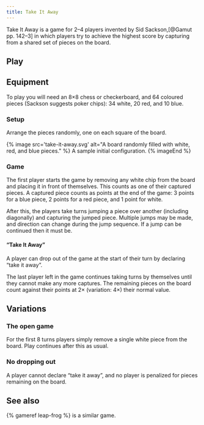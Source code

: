 ```yaml
---
title: Take It Away
---
```


Take It Away is a game for 2–4 players invented by Sid Sackson,[@Gamut pp.
142–3] in which players try to achieve the highest score by capturing from a
shared set of pieces on the board.

## Play

## Equipment

To play you will need an 8×8 chess or checkerboard, and 64 coloured pieces
(Sackson suggests poker chips): 34 white, 20 red, and 10 blue.

### Setup

Arrange the pieces randomly, one on each square of the board.

{% image 
    src='take-it-away.svg'
    alt="A board randomly filled with white, red, and blue pieces." %}
    A sample initial configuration.
{% imageEnd %}

### Game
The first player starts the game by removing any white chip from the board and
placing it in front of themselves. This counts as one of their captured pieces.
A captured piece counts as points at the end of the game: 3 points for a blue
piece, 2 points for a red piece, and 1 point for white.

After this, the players take turns jumping a piece over another (including
diagonally) and capturing the jumped piece. Multiple jumps may be made, and
direction can change during the jump sequence. If a jump can be continued then
it must be.

#### “Take It Away”

A player can drop out of the game at the start of their turn by declaring “take
it away”.

The last player left in the game continues taking turns by themselves until they
cannot make any more captures. The remaining pieces on the board count against
their points at 2× (variation: 4×) their normal value.

## Variations

### The open game

For the first 8 turns players simply remove a single white piece from the board.
Play continues after this as usual.

### No dropping out

A player cannot declare “take it away”, and no player is penalized for pieces
remaining on the board.

## See also

{% gameref leap-frog %} is a similar game.
